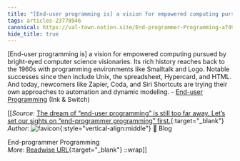 ```yaml
---
title: "[End-user programming is] a vision for empowered computing pursued by ..."
tags: articles-23778946
canonical: https://val-town.notion.site/End-programmer-Programming-a749beb4a9b143f2990f575fb7e59b33
hide_title: true
---
```


[End-user programming is] a vision for empowered computing pursued by bright-eyed computer science visionaries. Its rich history reaches back to the 1960s with programming environments like Smalltalk and Logo. Notable successes since then include Unix, the spreadsheet, Hypercard, and HTML. And today, newcomers like Zapier, Coda, and Siri Shortcuts are trying their own approaches to automation and dynamic modeling. - [End-user Programming](https://www.inkandswitch.com/end-user-programming/) (Ink & Switch)


[[_Source_: [The dream of “end-user programming” is still too far away. Let’s set our sights on “end-programmer programming” first.](https://val-town.notion.site/End-programmer-Programming-a749beb4a9b143f2990f575fb7e59b33){:target="_blank"}<br>
_Author_: ![favicon](https://s2.googleusercontent.com/s2/favicons?domain=val-town.notion.site){:style="vertical-align:middle"} 📝
Blog





End-programmer Programming<br>
_More_: [Readwise URL](https://readwise.io/open/465096001){:target="_blank"}
::wrap]]